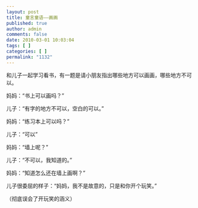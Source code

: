 ```yaml
---
layout: post
title: 童言童语——画画
published: true
author: admin
comments: false
date: 2010-03-01 10:03:04
tags: [ ]
categories: [ ]
permalink: "1132"
---
```

和儿子一起学习看书，有一题是请小朋友指出哪些地方可以画画，哪些地方不可以。


  


妈妈：“书上可以画吗？”


  


儿子：“有字的地方不可以，空白的可以。”


  


妈妈：“练习本上可以吗？”


  


儿子：“可以”


  


妈妈：“墙上呢？”


  


儿子：“不可以，我知道的。”


  


妈妈：“知道怎么还在墙上画啊？”


  


儿子很委屈的样子：“妈妈，我不是故意的，只是和你开个玩笑。”


  


（彻底误会了开玩笑的涵义）


  


&nbsp;